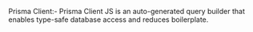 Prisma Client:- Prisma Client JS is an auto-generated query builder that enables type-safe database access and reduces boilerplate.
